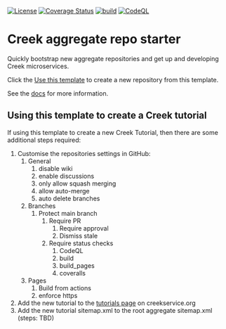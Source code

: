 [![License](https://img.shields.io/badge/License-Apache%202.0-blue.svg)](https://opensource.org/licenses/Apache-2.0)
[![Coverage Status](https://coveralls.io/repos/github/dguy/creek-demo/badge.svg?branch=main)](https://coveralls.io/github/dguy/creek-demo?branch=main)
[![build](https://github.com/dguy/creek-demo/actions/workflows/build.yml/badge.svg)](https://github.com/dguy/creek-demo/actions/workflows/build.yml)
[![CodeQL](https://github.com/dguy/creek-demo/actions/workflows/codeql.yml/badge.svg)](https://github.com/dguy/creek-demo/actions/workflows/codeql.yml)

# Creek aggregate repo starter

Quickly bootstrap new aggregate repositories and get up and developing Creek microservices.

Click the [Use this template][useThisTemplate] to create a new repository from this template.

See the [docs](https://www.creekservice.org/creek-demo) for more information.

## Using this template to create a Creek tutorial

If using this template to create a new Creek Tutorial, then there are some additional steps required:

1. Customise the repositories settings in GitHub:
    1. General
        1. disable wiki
        2. enable discussions
        3. only allow squash merging
        4. allow auto-merge
        5. auto delete branches
    2. Branches
        1. Protect main branch
            1. Require PR
                1. Require approval
                2. Dismiss stale
            2. Require status checks
                1. CodeQL
                2. build
                3. build_pages
                4. coveralls
    3. Pages
        1. Build from actions
        2. enforce https
2. Add the new tutorial to the [tutorials page][tutorials] on creekservice.org
3. Add the new tutorial sitemap.xml to the root aggregate sitemap.xml (steps: TBD)

[useThisTemplate]: https://github.com/dguy/creek-demo/generate
[tutorials]: https://github.com/dguy/creek-service.github.io/blob/main/_pages/tutorials.md
